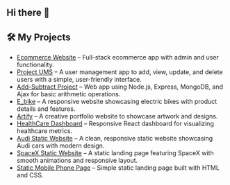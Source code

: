 ## Hi there 👋

## 🛠 My Projects

- [Ecommerce Website](https://github.com/Reshmarajk1997/Ecommerce-website) – Full-stack ecommerce app with admin and user functionality.
- [Project UMS](https://github.com/Reshmarajk1997/Project_UMS) – A user management app to add, view, update, and delete users with a simple, user-friendly interface.
- [Add-Subtract Project](https://github.com/Reshmarajk1997/Add-Substract-Project) – Web app using Node.js, Express, MongoDB, and Ajax for basic arithmetic operations.
- [E_bike](https://github.com/Reshmarajk1997/E_bike) – A responsive website showcasing electric bikes with product details and features.
- [Artify](https://github.com/Reshmarajk1997/Artify) – A creative portfolio website to showcase artwork and designs.
- [HealthCare Dashboard](https://github.com/Reshmarajk1997/HealthCare-Dashboard) – Responsive React dashboard for visualizing healthcare metrics.
- [Audi Static Website](https://github.com/Reshmarajk1997/Audi-Static-website) – A clean, responsive static website showcasing Audi cars with modern design.
- [SpaceX Static Website](https://github.com/Reshmarajk1997/spacex-static-website) – A static landing page featuring SpaceX with smooth animations and responsive layout.
- [Static Mobile Phone Page](https://github.com/Reshmarajk1997/Static-Mobile-Phone-Page) – Simple static landing page built with HTML and CSS.
  




